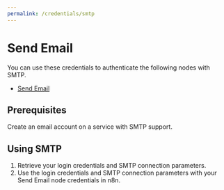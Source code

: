 ```yaml
---
permalink: /credentials/smtp
---
```


# Send Email

You can use these credentials to authenticate the following nodes with SMTP.
- [Send Email](../../nodes-library/core-nodes/SendEmail/README.md)

## Prerequisites

Create an email account on a service with SMTP support. 

## Using SMTP

1. Retrieve your login credentials and SMTP connection parameters.
2. Use the login credentials and SMTP connection parameters with your Send Email node credentials in n8n.
